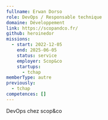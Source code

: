 ```yaml
---
fullname: Erwan Dorso
role: DevOps / Responsable technique
domaine: Développement
link: https://scopandco.fr/
github: heroinedor
missions:
  - start: 2022-12-05
    end: 2025-06-05
    status: service
    employer: Scop&co
    startups:
      - tchap
memberType: autre
previously:
  - tchap
competences: []
---
```

DevOps chez scop&co
